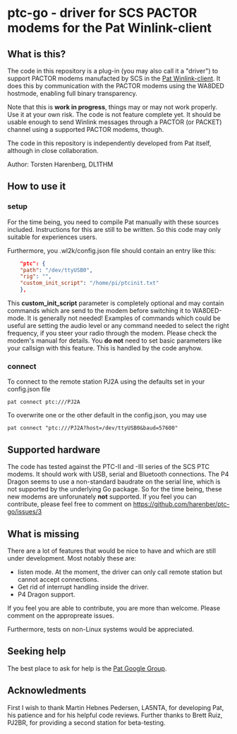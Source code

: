 # ptc-go - driver for SCS PACTOR modems for the Pat Winlink-client

## What is this?

The code in this repository is a plug-in (you may also call it a
"driver") to support PACTOR modems manufacted by SCS in the
[Pat Winlink-client](http://getpat.io/). It does this by communication
with the PACTOR modems using the WA8DED hostmode, enabling full binary transparency.

Note that this is **work in progress**, things may or may not work
properly. Use it at your own risk. The code is not feature complete yet. It should
be usable enough to send Winlink messages through a PACTOR (or PACKET)
channel using a supported PACTOR modems, though.

The code in this repository is independently developed from Pat
itself, although in close collaboration.

Author: Torsten Harenberg, DL1THM

## How to use it

### setup

For the time being, you need to compile Pat manually with these
sources included. Instructions for this are still to be written. So
this code may only suitable for experiences users.

Furthermore, you .wl2k/config.json file should contain an entry like this:

```json
	"ptc": {
	"path": "/dev/ttyUSB0",
	"rig": "",
	"custom_init_script": "/home/pi/ptcinit.txt"
	},
```

This __custom_init_script__ parameter is completely optional and may
contain commands which are send to the modem before switching it to
WA8DED-mode. It is generally not needed! Examples of commands which
could be useful are setting the audio level or any command needed to
select the right frequency, if you steer your radio through the
modem. Please check the modem's manual for details. You **do not**
need to set basic parameters like your callsign with this
feature. This is handled by the code anyhow.

### connect

To connect to the remote station PJ2A using the defaults set in your
config.json file

```
pat connect ptc:///PJ2A
```

To overwrite one or the other default in the config.json, you may use

```
pat connect "ptc:///PJ2A?host=/dev/ttyUSB0&baud=57600"
```

## Supported hardware

The code has tested against the PTC-II and -III series of the SCS PTC
modems. It should work with USB, serial and Bluetooth connections. The
P4 Dragon seems to use a non-standard baudrate on the serial line,
which is not supported by the underlying Go package. So for the time
being, these new modems are unforunately **not** supported. If you
feel you can contribute, please feel free to comment on https://github.com/harenber/ptc-go/issues/3

## What is missing

There are a lot of features that would be nice to have and which are
still under development. Most notably these are:

* listen mode. At the moment, the driver can only call remote station
but cannot accept connections. 
* Get rid of interrupt handling inside the driver.
* P4 Dragon support.

If you feel you are able to contribute, you are more than
welcome. Please comment on the appropreate issues.

Furthermore, tests on non-Linux systems would be appreciated.

## Seeking help

The best place to ask for help is the
[Pat Google Group](https://groups.google.com/forum/#!forum/pat-users).

## Acknowledments

First I wish to thank Martin Hebnes Pedersen, LA5NTA, for developing
Pat, his patience and for his helpful code reviews. Further thanks to
Brett Ruiz, PJ2BR, for providing a second station for beta-testing.
